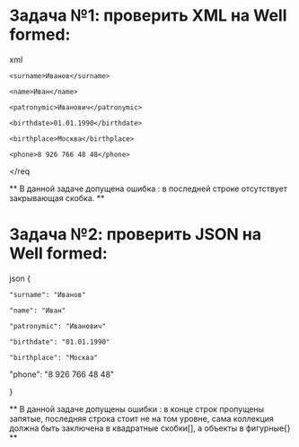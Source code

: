 # Задача №1: проверить XML на Well formed:
xml
<req>

    <surname>Иванов</surname>

    <name>Иван</name>

    <patronymic>Иванович</patronymic>

    <birthdate>01.01.1990</birthdate>

    <birthplace>Москва</birthplace>

    <phone>8 926 766 48 48</phone>
</req

** В данной задаче допущена ошибка : в последней строке отсутствует закрывающая скобка. **

# Задача №2: проверить JSON на Well formed:

json
{

    "surname": "Иванов"

    "name": "Иван"

    "patronymic": "Иванович"

    "birthdate": "01.01.1990"

    "birthplace": "Москва"

   "phone": "8 926 766 48 48"

}

** В данной задаче допущены ошибки : в конце строк пропущены запятые, последняя строка стоит не на том уровне, сама коллекция должна быть заключена в квадратные скобки[], а объекты в фигурные{} **
